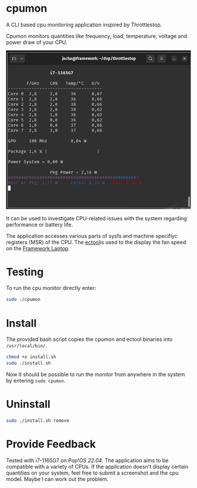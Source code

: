 # cpumon
A CLI based cpu monitoring application inspired by Throttlestop.

Cpumon monitors quantities like frequency, load, temperature, voltage and power draw of your CPU.

![cpumon](cpumon.png)

It can be used to investigate CPU-related issues with the system regarding performance or battery life.

The application accesses various parts of sysfs and machine specifiyc registers (MSR) of the CPU.
The [ectool](https://github.com/DHowett/framework-ec)is used to the display the fan speed on the [Framework Laptop](https://frame.work/us). 

# Testing

To run the cpu monitor directly enter:

```bash
sudo ./cpumon
```

# Install

The provided bash script copies the cpumon and ectool binaries into `/usr/local/bin/`.

```bash
chmod +x install.sh
sudo ./install.sh
```
Now it should be possible to run the monitor from anywhere in the system by entering `sudo cpumon`.

# Uninstall

```bash
sudo ./install.sh remove
```

# Provide Feedback

Tested with i7-1165G7 on Pop!_OS 22.04._ The application aims to be compatible with a variety of CPUs. If the application doesn't display certain quantities on your system, feel free to submit a screenshot and the cpu model. Maybe I can work out the problem.